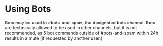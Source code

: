 # Using Bots

Bots may be used in #bots-and-spam, the designated bots channel. Bots are technically allowed to be used in other channels, but it is not recommended, as 5 bot commands outside of #bots-and-spam within 24h results in a mute (if requested by another user.)
